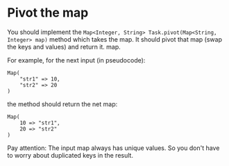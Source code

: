 # Pivot the map

You should implement the `Map<Integer, String> Task.pivot(Map<String, Integer> map)` method which takes the map. It
should pivot that map (swap the keys and values) and return it.
map.

For example, for the next input (in pseudocode):

```
Map(
    "str1" => 10,
    "str2" => 20
)
```

the method should return the net map:

```
Map(
    10 => "str1",
    20 => "str2"
)
```

Pay attention: The input map always has unique values. So you don't have to worry about duplicated keys in the result.